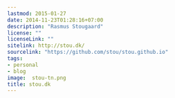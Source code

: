 ```yaml
---
lastmod: 2015-01-27
date: 2014-11-23T01:28:16+07:00
description: "Rasmus Stougaard"
license: ""
licenseLink: ""
sitelink: http://stou.dk/
sourcelink: "https://github.com/stou/stou.github.io"
tags:
- personal
- blog
image:  stou-tn.png
title: stou.dk
---
```


